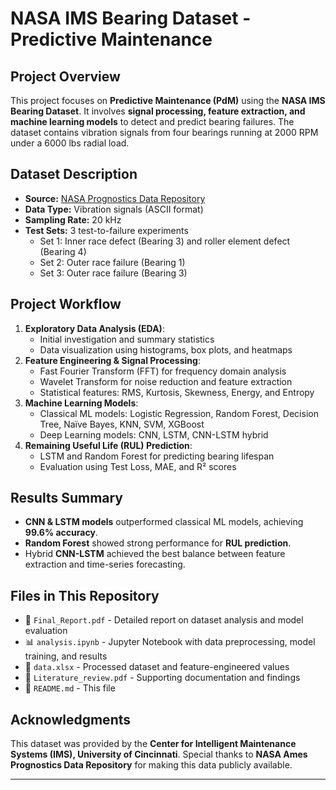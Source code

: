 # NASA IMS Bearing Dataset - Predictive Maintenance  

## **Project Overview**  
This project focuses on **Predictive Maintenance (PdM)** using the **NASA IMS Bearing Dataset**. It involves **signal processing, feature extraction, and machine learning models** to detect and predict bearing failures. The dataset contains vibration signals from four bearings running at 2000 RPM under a 6000 lbs radial load.

## **Dataset Description**  
- **Source:** [NASA Prognostics Data Repository](https://ti.arc.nasa.gov/project/prognostic-data-repository)  
- **Data Type:** Vibration signals (ASCII format)  
- **Sampling Rate:** 20 kHz  
- **Test Sets:** 3 test-to-failure experiments  
  - Set 1: Inner race defect (Bearing 3) and roller element defect (Bearing 4)  
  - Set 2: Outer race failure (Bearing 1)  
  - Set 3: Outer race failure (Bearing 3)  

## **Project Workflow**
1. **Exploratory Data Analysis (EDA)**:  
   - Initial investigation and summary statistics  
   - Data visualization using histograms, box plots, and heatmaps  
2. **Feature Engineering & Signal Processing**:  
   - Fast Fourier Transform (FFT) for frequency domain analysis  
   - Wavelet Transform for noise reduction and feature extraction  
   - Statistical features: RMS, Kurtosis, Skewness, Energy, and Entropy  
3. **Machine Learning Models**:  
   - Classical ML models: Logistic Regression, Random Forest, Decision Tree, Naïve Bayes, KNN, SVM, XGBoost  
   - Deep Learning models: CNN, LSTM, CNN-LSTM hybrid  
4. **Remaining Useful Life (RUL) Prediction**:  
   - LSTM and Random Forest for predicting bearing lifespan  
   - Evaluation using Test Loss, MAE, and R² scores  

## **Results Summary**
- **CNN & LSTM models** outperformed classical ML models, achieving **99.6% accuracy**.  
- **Random Forest** showed strong performance for **RUL prediction**.  
- Hybrid **CNN-LSTM** achieved the best balance between feature extraction and time-series forecasting.  

## **Files in This Repository**
- 📄 `Final_Report.pdf` - Detailed report on dataset analysis and model evaluation  
- 📊 `analysis.ipynb` - Jupyter Notebook with data preprocessing, model training, and results  
- 📂 `data.xlsx` - Processed dataset and feature-engineered values  
- 📑 `Literature_review.pdf` - Supporting documentation and findings  
- 📘 `README.md` - This file  

## **Acknowledgments**
This dataset was provided by the **Center for Intelligent Maintenance Systems (IMS), University of Cincinnati**. Special thanks to **NASA Ames Prognostics Data Repository** for making this data publicly available.

---
